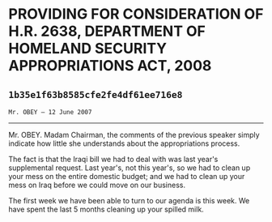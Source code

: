 # PROVIDING FOR CONSIDERATION OF H.R. 2638, DEPARTMENT OF HOMELAND  SECURITY APPROPRIATIONS ACT, 2008
## `1b35e1f63b8585cfe2fe4df61ee716e8`
`Mr. OBEY — 12 June 2007`

---


Mr. OBEY. Madam Chairman, the comments of the previous speaker simply 
indicate how little she understands about the appropriations process.

The fact is that the Iraqi bill we had to deal with was last year's 
supplemental request. Last year's, not this year's, so we had to clean 
up your mess on the entire domestic budget; and we had to clean up your 
mess on Iraq before we could move on our business.

The first week we have been able to turn to our agenda is this week. 
We have spent the last 5 months cleaning up your spilled milk.